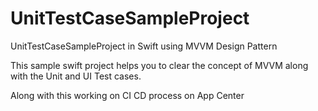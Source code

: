 # UnitTestCaseSampleProject
UnitTestCaseSampleProject in Swift using MVVM Design Pattern

This sample swift project helps you to clear the concept of MVVM along with the Unit and UI Test cases.

Along with this working on CI CD process on App Center
